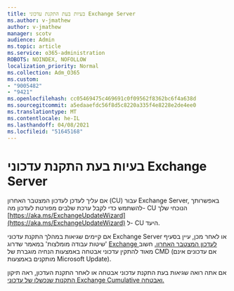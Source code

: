 ```yaml
---
title: בעיות בעת התקנת עדכוני Exchange Server
ms.author: v-jmathew
author: v-jmathew
manager: scotv
audience: Admin
ms.topic: article
ms.service: o365-administration
ROBOTS: NOINDEX, NOFOLLOW
localization_priority: Normal
ms.collection: Adm_O365
ms.custom:
- "9005482"
- "9421"
ms.openlocfilehash: cc05469475c469691c0f09562f8362bc6f4a638d
ms.sourcegitcommit: a5edaaefdc56f8d5c8220a335f4e8228e2de4ee0
ms.translationtype: MT
ms.contentlocale: he-IL
ms.lasthandoff: 04/08/2021
ms.locfileid: "51645168"
---
```

# <a name="issues-when-installing-exchange-server-updates"></a>בעיות בעת התקנת עדכוני Exchange Server

אם עליך לעדכן לעדכון המצטבר האחרון (CU) עבור Exchange Server, באפשרותך להשתמש כדי לקבל ערכת שלבים מפורטת לעדכון מה- CU הנוכחי שלך [https://aka.ms/ExchangeUpdateWizard](https://aka.ms/ExchangeUpdateWizard) ל- CU היעד.

אם קיימים שגיאות במהלך התקנת עדכוני Exchange Server או לאחר מכן, עיין בסעיף 'שיטות עבודה מומלצות' במאמר שדרוג [Exchange לעדכון המצטבר האחרון.](https://docs.microsoft.com/Exchange/plan-and-deploy/install-cumulative-updates) חשוב מאוד להתקין עדכוני אבטחה באמצעות הנחיה מוגברת של CMD (אם עדכונים אינם מותקנים באמצעות Microsoft Update).

אם אתה רואה שגיאות בעת התקנת עדכוני אבטחה או לאחר התקנת העדכון, ראה תיקון [התקנות שנכשלו של עדכוני Exchange Cumulative ואבטחה.](https://aka.ms/exupdatefaq)
